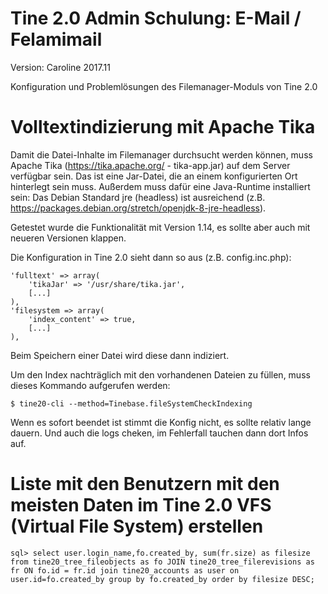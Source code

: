 Tine 2.0 Admin Schulung: E-Mail / Felamimail
=================

Version: Caroline 2017.11

Konfiguration und Problemlösungen des Filemanager-Moduls von Tine 2.0

Volltextindizierung mit Apache Tika
=================

Damit die Datei-Inhalte im Filemanager durchsucht werden können, muss Apache Tika (https://tika.apache.org/ - tika-app.jar)
 auf dem Server verfügbar sein. Das ist eine Jar-Datei, die an einem konfigurierten
 Ort hinterlegt sein muss. Außerdem muss dafür eine Java-Runtime installiert sein:
 Das Debian Standard jre (headless) ist ausreichend (z.B. https://packages.debian.org/stretch/openjdk-8-jre-headless).

Getestet wurde die Funktionalität mit Version 1.14, es sollte aber auch mit neueren Versionen klappen.

Die Konfiguration in Tine 2.0 sieht dann so aus (z.B. config.inc.php):

    'fulltext' => array(
        'tikaJar' => '/usr/share/tika.jar',
        [...]
    ),
    'filesystem => array(
        'index_content' => true,
        [...]
    ), 

Beim Speichern einer Datei wird diese dann indiziert.

Um den Index nachträglich mit den vorhandenen Dateien zu füllen, muss dieses Kommando aufgerufen werden:

    $ tine20-cli --method=Tinebase.fileSystemCheckIndexing

Wenn es sofort beendet ist stimmt die Konfig nicht,  es sollte relativ lange dauern. Und auch die logs cheken, im Fehlerfall tauchen dann dort Infos auf.


Liste mit den Benutzern mit den meisten Daten im Tine 2.0 VFS (Virtual File System) erstellen
=====

    sql> select user.login_name,fo.created_by, sum(fr.size) as filesize from tine20_tree_fileobjects as fo JOIN tine20_tree_filerevisions as fr ON fo.id = fr.id join tine20_accounts as user on user.id=fo.created_by group by fo.created_by order by filesize DESC;



